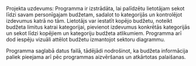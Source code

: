 Projekta uzdevums: Programma ir izstrādāta, lai palīdzētu lietotājam sekot līdzi savam personīgajam budžetam, sadalot to kategorijās un kontrolējot izdevumus katrā no tām. Lietotājs var iestatīt kopējo budžetu, noteikt budžeta limitus katrai kategorijai, pievienot izdevumus konkrētās kategorijās un sekot līdzi kopējiem un kategoriju budžeta atlikumiem. Programma arī dod iespēju vizuāli attēlot budžetu izmantojot sektoru diagrammu.

Programma saglabā datus failā, tādējādi nodrošinot, ka budžeta informācija paliek pieejama arī pēc programmas aizvēršanas un atkārtotas palaišanas.
